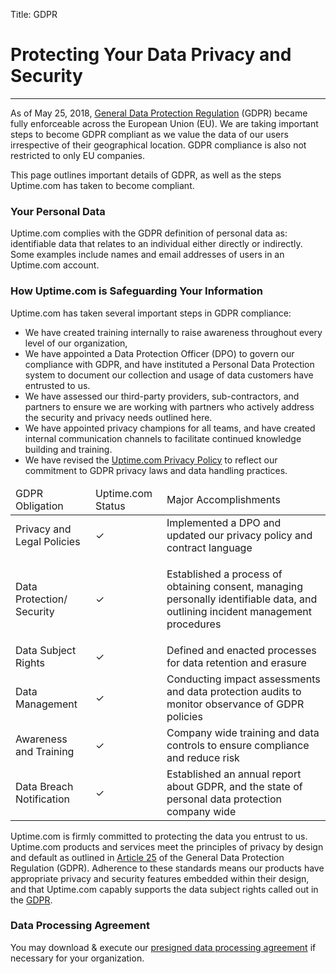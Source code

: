 Title: GDPR

<h1 class="mt-5 text-center">Protecting Your Data Privacy and Security</h1>
<hr class="my-5 bg-success w-25">
<div class="container bg-white mb-5">
  <p>As of May 25, 2018,&nbsp;<a href="https://ec.europa.eu/info/law/law-topic/data-protection_en" target="_blank" rel="noopener">General Data Protection Regulation</a>&nbsp;(GDPR) became fully enforceable across the European Union (EU). We are taking important steps to become GDPR compliant as we value the data of our users irrespective of their geographical location. GDPR compliance is also not restricted to only EU companies.</p>
  <p>This page outlines important details of GDPR, as well as the steps Uptime.com has taken to become compliant.</p>
  <h3>Your Personal Data</h3>
  <p>Uptime.com complies with the GDPR definition of personal data as: identifiable data that relates to an individual either directly or indirectly. Some examples include names and email addresses of users in an Uptime.com account.</p>
  <h3>How Uptime.com is Safeguarding Your Information</h3>
  <p>Uptime.com has taken several important steps in GDPR compliance:</p>
  <ul>
    <li>We have created training internally to raise awareness throughout every level of our organization,</li>
    <li>We have appointed a Data Protection Officer (DPO) to govern our compliance with GDPR, and have instituted a Personal Data Protection system to document our collection and usage of data customers have entrusted to us.</li>
    <li>We have assessed our third-party providers, sub-contractors, and partners to ensure we are working with partners who actively address the security and privacy needs outlined here.</li>
    <li>We have appointed privacy champions for all teams, and have created internal communication channels to facilitate continued knowledge building and training.</li>
    <li>We have revised the&nbsp;<a href="{filename}privacy-policy.md">Uptime.com Privacy Policy</a>&nbsp;to reflect our commitment to GDPR privacy laws and data handling practices.</li>
  </ul>

  <table class="table w-75">
    <thead class="bg-success text-white">
      <tr>
        <td scope="col">GDPR Obligation</td>
        <td scope="col">Uptime.com Status</td>
        <td scope="col">Major Accomplishments</td>
      </tr>
    </thead>
    <tbody>
      <tr>
        <td>Privacy and Legal Policies</td>
        <td>✓</td>
        <td>Implemented a DPO and updated our privacy policy and contract language</td>
      </tr>
      <tr>
        <td>Data Protection/ Security</td>
        <td>✓</td>
        <td>
          <p>Established a process of obtaining consent, managing personally identifiable data, and outlining incident management procedures</p>
        </td>
      </tr>
      <tr>
        <td>Data Subject Rights</td>
        <td>✓</td>
        <td>Defined and enacted processes for data retention and erasure</td>
      </tr>
      <tr>
        <td>Data Management</td>
        <td>✓</td>
        <td>Conducting impact assessments and data protection audits to monitor observance of GDPR policies</td>
      </tr>
      <tr>
        <td>Awareness and Training</td>
        <td>✓</td>
        <td>Company wide training and data controls to ensure compliance and reduce risk</td>
      </tr>
      <tr>
        <td>Data Breach Notification</td>
        <td>✓</td>
        <td>Established an annual report about GDPR, and the state of personal data protection company wide</td>
      </tr>
    </tbody>
  </table>

  <p>Uptime.com is firmly committed to protecting the data you entrust to us. Uptime.com products and services meet the principles of privacy by design and default as outlined in&nbsp;<a href="https://gdpr-info.eu/art-25-gdpr/" target="_blank" rel="noopener">Article 25</a>&nbsp;of the General Data Protection Regulation (GDPR). Adherence to these standards means our products have appropriate privacy and security features embedded within their design, and that Uptime.com capably supports the data subject rights called out in the&nbsp;<a href="https://ec.europa.eu/info/law/law-topic/data-protection/reform/rights-citizens/my-rights/what-are-my-rights_en" target="_blank" rel="noopener">GDPR</a>.</p>
  <h3>Data Processing Agreement</h3>
  <p>You may download &amp; execute our&nbsp;<a href="/pdf/UptimeDotCom_Data_Processing_Agreement.pdf" target="_blank" rel="noopener">presigned data processing agreement</a>&nbsp;if necessary for your organization.</p>
</div>

